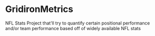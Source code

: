 # GridironMetrics
NFL Stats Project that'll try to quantify certain positional performance and/or team performance based off of widely available NFL stats
